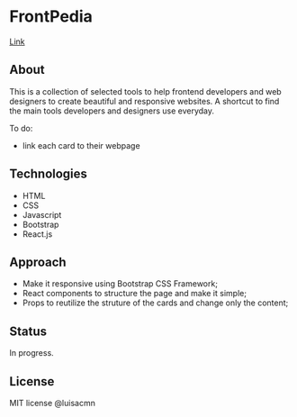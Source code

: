 # FrontPedia
[Link](https://luisacmn.github.io/csb-84ohm1/)

## About
This is a collection of selected tools to help frontend developers and web designers to create beautiful and responsive websites.
A shortcut to find the main tools developers and designers use everyday. 

To do: 
- link each card to their webpage

## Technologies
- HTML
- CSS
- Javascript
- Bootstrap
- React.js

## Approach
- Make it responsive using Bootstrap CSS Framework;
- React components to structure the page and make it simple;
- Props to reutilize the struture of the cards and change only the content;

## Status
In progress. 

## License
MIT license @luisacmn
